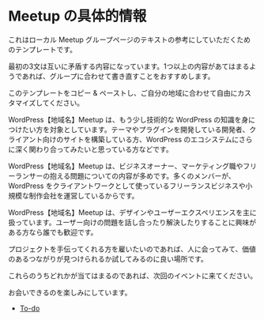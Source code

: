 <!--
# Specific Meetup Info
-->
# Meetup の具体的情報

<!--
This is a template that may inspire the text for your local Meetup group page.
-->
これはローカル Meetup グループページのテキストの参考にしていただくためのテンプレートです。

<!--
Please be aware that the first three paragraphs are mutually exclusive, so if more than one paragraph applies to the group, then we recommend that it is rewritten spefically for the group.
-->
最初の3文は互いに矛盾する内容になっています。1つ以上の内容があてはまるようであれば、グループに合わせて書き直すことをおすすめします。

<!--
Feel free to copy and paste this template and customize it for your area.
-->
このテンプレートをコピー & ペーストし、ご自分の地域に合わせて自由にカスタマイズしてください。

<!--
The WordPress \[your-town\] Meetup caters to people who want to get a little more technical with their WordPress knowledge. Developers who are developing themes and plugins for WordPress, who are building client sites, and who are excited by the idea of getting deeper into the WordPress ecosystem.
-->
WordPress【地域名】Meetup は、もう少し技術的な WordPress の知識を身につけたい方を対象としています。テーマやプラグインを開発している開発者、クライアント向けのサイトを構築している方、WordPress のエコシステムにさらに深く関わり合ってみたいと思っている方などです。

<!--
The WordPress \[your-town\] Meetup often cover issues of business ownership, marketing and freelancing as a large contingent of our membership are running freelance business and small agencies doing WordPress for clients.
-->
WordPress【地域名】Meetup は、ビジネスオーナー、マーケティング職やフリーランサーの抱える問題についての内容が多めです。多くのメンバーが、WordPress をクライアントワークとして使っているフリーランスビジネスや小規模な制作会社を運営しているからです。

<!--
The WordPress \[your-town\] Meetup focuses on design and user experience. We welcome anyone who is interested in discussing and solving user-facing issues.
-->
WordPress【地域名】Meetup は、デザインやユーザーエクスペリエンスを主に扱っています。ユーザー向けの問題を話し合ったり解決したりすることに興味がある方なら誰でも歓迎です。

<!--
If you are looking for someone to work with on a project, it is a great place to meet people and see if you can find a valuable connection.
-->
プロジェクトを手伝ってくれる方を雇いたいのであれば、人に会ってみて、価値のあるつながりが見つけられるか試してみるのに良い場所です。

<!--
If any of this sounds like you, we would love to see you at our next meetup.
-->
これらのうちどれかが当てはまるのであれば、次回のイベントに来てください。

<!--
Hope to see you soon!
-->
お会いできるのを楽しみにしています。

*   [To-do](# "To-do")
